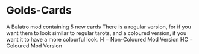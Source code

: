 # Golds-Cards
A Balatro mod containing 5 new cards
There is a regular version, for if you want them to look similar to regular tarots,
and a coloured version, if you want it to have a more colourful look.
H = Non-Coloured Mod Version
HC = Coloured Mod Version
